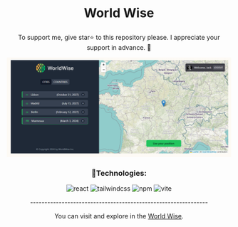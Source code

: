 



# <p align="center" color="#eb5e28">World Wise</p>

<p align="center">To support me, give star⭐ to this repository please.
I appreciate your support in advance. 💚</p>

<img src="public/Screenshot (115).png"/>


### <p align="center">🔧Technologies:</p>
<div align="center" >
  
![react](https://img.shields.io/badge/react-28b04e?style=for-the-badge&logo=react&logoColor=white)
![tailwindcss](https://img.shields.io/badge/tailwindcss-28b04e?style=for-the-badge&logo=tailwindcss&logoColor=white)
![npm](https://img.shields.io/badge/npm-28b04e?style=for-the-badge&logo=npm&logoColor=white)
![vite](https://img.shields.io/badge/vite-28b04e?style=for-the-badge&logo=vite&logoColor=white)
  
</div>

<p align="center">--------------------------------------------------------------</p>
  
<p align="center">You can visit and explore in the <a href="https://world-wise-kappa-five.vercel.app/" target="_blank">World Wise</a>.</p>


